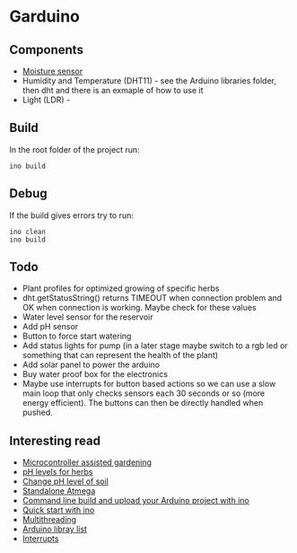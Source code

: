 Garduino
========

Components
----------
* [Moisture sensor](https://www.youtube.com/watch?v=Pm83L104naY)
* Humidity and Temperature (DHT11) - see the Arduino libraries folder, then dht and there is an exmaple of how to use it
* Light (LDR) - 

Build
-----
In the root folder of the project run:

	ino build

Debug
-----
If the build gives errors try to run:

	ino clean
	ino build

Todo
----
* Plant profiles for optimized growing of specific herbs
* dht.getStatusString() returns TIMEOUT when connection problem and OK when connection is working. Maybe check for these values
* Water level sensor for the reservoir
* Add pH sensor
* Button to force start watering
* Add status lights for pump (in a later stage maybe switch to a rgb led or something that can represent the health of the plant)
* Add solar panel to power the arduino
* Buy water proof box for the electronics
* Maybe use interrupts for button based actions so we can use a slow main loop that only checks sensors each 30 seconds or so (more energy efficient). The buttons can then be directly handled when pushed.

Interesting read
----------------
* [Microcontroller assisted gardening](http://www.make-digital.com/make/vol18/?pg=94#pg94)
* [pH levels for herbs](http://www.gardenersnet.com/atoz/phlevel3.htm)
* [Change pH level of soil](http://www.clemson.edu/extension/hgic/plants/other/soils/hgic1650.html)
* [Standalone Atmega](http://arduino.cc/en/Main/Standalone)
* [Command line build and upload your Arduino project with ino](http://inotool.org/)
* [Quick start with ino](http://inotool.org/quickstart)
* [Multithreading](http://arduino.cc/en/Tutorial/MultipleBlinks)
* [Arduino libray list](http://playground.arduino.cc/Main/LibraryList#Sched)
* [Interrupts](https://code.google.com/p/arduino-pcimanager/)